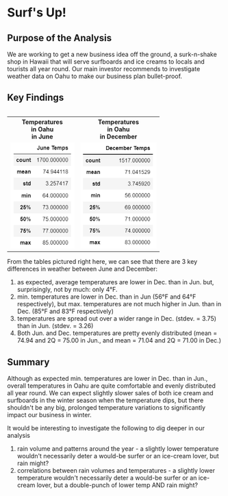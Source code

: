 # Surf's Up!

## Purpose of the Analysis
We are working to get a new business idea off the ground, a surk-n-shake shop in Hawaii that will serve surfboards and ice creams to locals and tourists all year round. Our main investor recommends to investigate weather data on Oahu to make our business plan bullet-proof.

## Key Findings

<table align="right">
  <tr height=50px>
    <th>Temperatures<br>in Oahu<br>in June</th>
    <th>Temperatures<br>in Oahu<br>in December</th>
  </tr>
  <tr>
    <td> <img src="Temps_Jun.png" width = 150px>
    <td> <img src="Temps_Dec.png" width = 178px>
  </tr>
</table>

From the tables pictured right here, we can see that there are 3 key differences in weather between June and December:
1. as expected, average temperatures are lower in Dec. than in Jun. but, surprisingly, not by much: only 4°F.
2. min. temperatures are lower in Dec. than in Jun (56°F and 64°F respectively), but max. temperatures are not much higher in Jun. than in Dec. (85°F and 83°F respectively)
3. temperatures are spread out over a wider range in Dec. (stdev. = 3.75) than in Jun. (stdev. = 3.26)
4. Both Jun. and Dec. temperatures are pretty evenly distributed (mean = 74.94 and 2Q = 75.00 in Jun., and mean = 71.04 and 2Q = 71.00 in Dec.)

## Summary

Although as expected min. temperatures are lower in Dec. than in Jun., overall temperatures in Oahu are quite comfortable and evenly distributed all year round. We can expect slightly slower sales of both ice cream and surfboards in the winter season when the temperature dips, but there shouldn't be any big, prolonged temperature variations to significantly impact our business in winter.

It would be interesting to investigate the following to dig deeper in our analysis
1. rain volume and patterns around the year - a slightly lower temperature wouldn't necessarily deter a would-be surfer or an ice-cream lover, but rain might?
2. correlations between rain volumes and temperatures - a slightly lower temperature wouldn't necessarily deter a would-be surfer or an ice-cream lover, but a double-punch of lower temp AND rain might?
